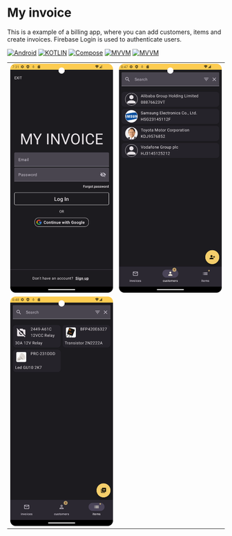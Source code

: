 # My invoice

This is a example of a billing app, where you can add customers, items and create invoices.
Firebase Login is used to authenticate users.

[![Android](https://img.shields.io/badge/Android-grey?style=for-the-badge&logo=android&logoColor=green)](https://www.android.com/)
[![KOTLIN](https://img.shields.io/badge/Kotlin-grey?style=for-the-badge&logo=Kotlin&logoColor=-5C2D91)](https://kotlinlang.org/)
[![Compose](https://img.shields.io/badge/Compose-grey?style=for-the-badge&logo=android&logoColor=green)](https://kotlinlang.org/)
[![MVVM](https://img.shields.io/badge/Arch-MVVM-blue.svg?style=for-the-badge)](https://developer.android.com/jetpack/guide#recommended-app-arch)
[![MVVM](https://img.shields.io/badge/Arch-MVVM-blue.svg?style=for-the-badge)](https://developer.android.com/jetpack/guide#recommended-app-arch)

|                            |                                    |
|----------------------------|------------------------------------|
| ![login](images/login.png) | ![customers](images/customers.png) |
| ![items](images/items.png) |  |
